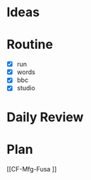 # Ideas
# Routine
- [x] run
- [x] words
- [x] bbc
- [x] studio
# Daily Review

# Plan
[[CF-Mfg-Fusa ]]